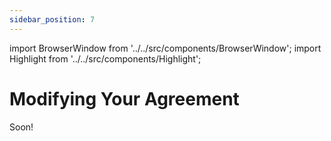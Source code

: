 ```yaml
---
sidebar_position: 7
---
```


import BrowserWindow from '../../src/components/BrowserWindow';
import Highlight from '../../src/components/Highlight';

# Modifying Your Agreement

Soon!
